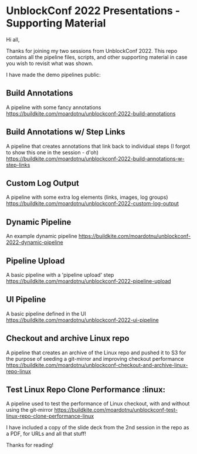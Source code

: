 # UnblockConf 2022 Presentations - Supporting Material

Hi all,

Thanks for joining my two sessions from UnblockConf 2022.  This repo contains all the pipeline files, scripts, and other supporting material in case you wish to revisit what was shown.

I have made the demo pipelines public:

## Build Annotations
A pipeline with some fancy annotations
https://buildkite.com/moardotnu/unblockconf-2022-build-annotations

## Build Annotations w/ Step Links
A pipeline that creates annotations that link back to individual steps (I forgot to show this one in the session - d'oh)
https://buildkite.com/moardotnu/unblockconf-2022-build-annotations-w-step-links

## Custom Log Output
A pipeline with some extra log elements (links, images, log groups)
https://buildkite.com/moardotnu/unblockconf-2022-custom-log-output

## Dynamic Pipeline
An example dynamic pipeline
https://buildkite.com/moardotnu/unblockconf-2022-dynamic-pipeline

## Pipeline Upload
A basic pipeline with a 'pipeline upload' step
https://buildkite.com/moardotnu/unblockconf-2022-pipeline-upload

## UI Pipeline
A basic pipeline defined in the UI
https://buildkite.com/moardotnu/unblockconf-2022-ui-pipeline

## Checkout and archive Linux repo
A pipeline that creates an archive of the Linux repo and pushed it to S3 for the purpose of seeding a git-mirror and improving checkout performance
https://buildkite.com/moardotnu/unblockconf-checkout-and-archive-linux-repo-linux

## Test Linux Repo Clone Performance :linux:
A pipeline used to test the performance of Linux checkout, with and without using the git-mirror
https://buildkite.com/moardotnu/unblockconf-test-linux-repo-clone-performance-linux


I have included a copy of the slide deck from the 2nd session in the repo as a PDF, for URLs and all that stuff!

Thanks for reading!
